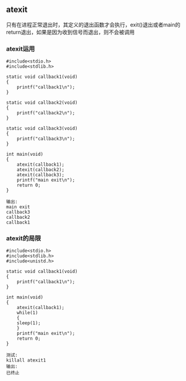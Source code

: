 ## atexit
只有在进程正常退出时，其定义的退出函数才会执行，exit()退出或者main的return退出，如果是因为收到信号而退出，则不会被调用

### atexit运用
```
#include<stdio.h>
#include<stdlib.h>

static void callback1(void)
{
    printf("callback1\n");
}

static void callback2(void)
{
    printf("callback2\n");
}

static void callback3(void)
{
    printf("callback3\n");
}

int main(void)
{
    atexit(callback1);
    atexit(callback2);
    atexit(callback3);
    printf("main exit\n");
    return 0;
}

输出:
main exit
callback3
callback2
callback1
```

### atexit的局限
```
#include<stdio.h>
#include<stdlib.h>
#include<unistd.h>

static void callback1(void)
{
    printf("callback1\n");
}

int main(void)
{
    atexit(callback1);
    while(1)
    {
	sleep(1);
    }
    printf("main exit\n");
    return 0;
}

测试:
killall atexit1
输出:
已终止
```
